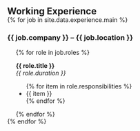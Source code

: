 <h2 id="experience" style="margin: 2px 0px -15px;">Working Experience</h2>

{% for job in site.data.experience.main %}
<h3>{{ job.company }} – {{ job.location }}</h3>
<div style="margin-left: 20px;">
    {% for role in job.roles %}
    <p><strong>{{ role.title }}</strong><br><em>{{ role.duration }}</em></p>
    <ul>
        {% for item in role.responsibilities %}
        <li>{{ item }}</li>
        {% endfor %}
    </ul>
    {% endfor %}
</div>
{% endfor %}